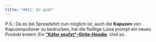 ```yaml
---
title: "#811: Es gibt"
---
```


P.S.: Da es bei Spreadshirt nun möglich ist, auch die <strong>Kapuzen</strong> von Kapuzenpullover zu bedrucken, hat die fleißige Luise prompt ein neues Produkt kreiert: Ein <a href="http://125913.spreadshirt.net/de/DE/Shop/Article/Index/article/Kaefer-seufzt-5960642
"><strong>"Käfer seufzt"-Girlie-Hoodie</strong></a>.
Und so.

